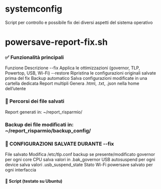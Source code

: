 # systemconfig
Script per controllo e possibile fix dei diversi aspetti del sistema operativo


# powersave-report-fix.sh
### ✅ Funzionalità principali
Funzione	Descrizione
--fix	Applica le ottimizzazioni (governor, TLP, Powertop, USB, Wi-Fi)
--restore	Ripristina le configurazioni originali salvate prima del fix
Backup automatico	Salva configurazioni modificate in una cartella dedicata
Report multipli	Genera .html, .txt, .json nella home dell’utente

### 📁 Percorsi dei file salvati
Report generati in: ~/report_risparmio/

### Backup dei file modificati in: ~/report_risparmio/backup_config/

### 🔧 CONFIGURAZIONI SALVATE DURANTE --fix
File salvato	Modifica
/etc/tlp.conf	backup se presente/modificato
governor per ogni core CPU	salva valori in .bak_governor
USB autosuspend per ogni device	salva valori .usb_suspend_state
Stato Wi-Fi powersave	salvato per ogni interfaccia

#### 📝 Script (testato su Ubuntu)
